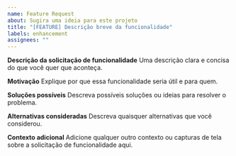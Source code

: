 ```yaml
---
name: Feature Request
about: Sugira uma ideia para este projeto
title: "[FEATURE] Descrição breve da funcionalidade"
labels: enhancement
assignees: ""
---
```


**Descrição da solicitação de funcionalidade**
Uma descrição clara e concisa do que você quer que aconteça.

**Motivação**
Explique por que essa funcionalidade seria útil e para quem.

**Soluções possíveis**
Descreva possíveis soluções ou ideias para resolver o problema.

**Alternativas consideradas**
Descreva quaisquer alternativas que você considerou.

**Contexto adicional**
Adicione qualquer outro contexto ou capturas de tela sobre a solicitação de funcionalidade aqui.
